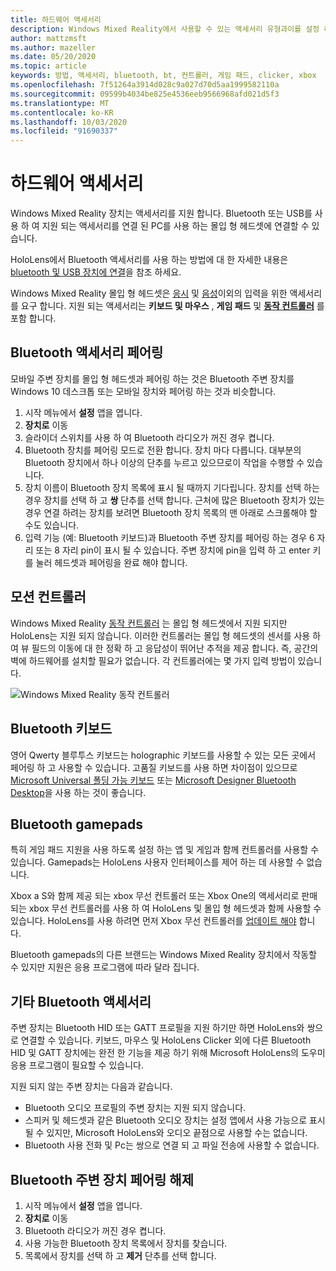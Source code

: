 ```yaml
---
title: 하드웨어 액세서리
description: Windows Mixed Reality에서 사용할 수 있는 액세서리 유형과이를 설정 하는 방법을 설명 합니다.
author: mattzmsft
ms.author: mazeller
ms.date: 05/20/2020
ms.topic: article
keywords: 방법, 액세서리, bluetooth, bt, 컨트롤러, 게임 패드, clicker, xbox
ms.openlocfilehash: 7f51264a3914d028c9a027d70d5aa1999582110a
ms.sourcegitcommit: 09599b4034be825e4536eeb9566968afd021d5f3
ms.translationtype: MT
ms.contentlocale: ko-KR
ms.lasthandoff: 10/03/2020
ms.locfileid: "91690337"
---
```

# <a name="hardware-accessories"></a>하드웨어 액세서리

Windows Mixed Reality 장치는 액세서리를 지원 합니다. Bluetooth 또는 USB를 사용 하 여 지원 되는 액세서리를 연결 된 PC를 사용 하는 몰입 형 헤드셋에 연결할 수 있습니다.

HoloLens에서 Bluetooth 액세서리를 사용 하는 방법에 대 한 자세한 내용은 [bluetooth 및 USB 장치에 연결](https://docs.microsoft.com/hololens/hololens-connect-devices)을 참조 하세요.

Windows Mixed Reality 몰입 형 헤드셋은 [응시](../design/gaze-and-commit.md) 및 [음성](../design/voice-input.md)이외의 입력을 위한 액세서리를 요구 합니다. 지원 되는 액세서리는 **키보드 및 마우스** , **게임 패드** 및 **[동작 컨트롤러](../design/motion-controllers.md)** 를 포함 합니다.

## <a name="pairing-bluetooth-accessories"></a>Bluetooth 액세서리 페어링

모바일 주변 장치를 몰입 형 헤드셋과 페어링 하는 것은 Bluetooth 주변 장치를 Windows 10 데스크톱 또는 모바일 장치와 페어링 하는 것과 비슷합니다.

1. 시작 메뉴에서 **설정** 앱을 엽니다.
2. **장치로** 이동
3. 슬라이더 스위치를 사용 하 여 Bluetooth 라디오가 꺼진 경우 켭니다.
4. Bluetooth 장치를 페어링 모드로 전환 합니다. 장치 마다 다릅니다. 대부분의 Bluetooth 장치에서 하나 이상의 단추를 누르고 있으므로이 작업을 수행할 수 있습니다.
5. 장치 이름이 Bluetooth 장치 목록에 표시 될 때까지 기다립니다. 장치를 선택 하는 경우 장치를 선택 하 고 **쌍** 단추를 선택 합니다. 근처에 많은 Bluetooth 장치가 있는 경우 연결 하려는 장치를 보려면 Bluetooth 장치 목록의 맨 아래로 스크롤해야 할 수도 있습니다.
6. 입력 기능 (예: Bluetooth 키보드)과 Bluetooth 주변 장치를 페어링 하는 경우 6 자리 또는 8 자리 pin이 표시 될 수 있습니다. 주변 장치에 pin을 입력 하 고 enter 키를 눌러 헤드셋과 페어링을 완료 해야 합니다.

## <a name="motion-controllers"></a>모션 컨트롤러

Windows Mixed Reality [동작 컨트롤러](../design/motion-controllers.md) 는 몰입 형 헤드셋에서 지원 되지만 HoloLens는 지원 되지 않습니다. 이러한 컨트롤러는 몰입 형 헤드셋의 센서를 사용 하 여 뷰 필드의 이동에 대 한 정확 하 고 응답성이 뛰어난 추적을 제공 합니다. 즉, 공간의 벽에 하드웨어를 설치할 필요가 없습니다. 각 컨트롤러에는 몇 가지 입력 방법이 있습니다.

![Windows Mixed Reality 동작 컨트롤러](../design/images/winmr-ck-1080x1080-350px.jpg)

## <a name="bluetooth-keyboards"></a>Bluetooth 키보드

영어 Qwerty 블루투스 키보드는 holographic 키보드를 사용할 수 있는 모든 곳에서 페어링 하 고 사용할 수 있습니다. 고품질 키보드를 사용 하면 차이점이 있으므로 [Microsoft Universal 폴딩 가능 키보드](https://www.microsoft.com/accessories/products/keyboards/universal-foldable-keyboard/gu5-00001) 또는 [Microsoft Designer Bluetooth Desktop](https://www.microsoft.com/accessories/products/keyboards/designer-bluetooth-desktop/7n9-00001)을 사용 하는 것이 좋습니다.

## <a name="bluetooth-gamepads"></a>Bluetooth gamepads

특히 게임 패드 지원을 사용 하도록 설정 하는 앱 및 게임과 함께 컨트롤러를 사용할 수 있습니다. Gamepads는 HoloLens 사용자 인터페이스를 제어 하는 데 사용할 수 없습니다.

Xbox a S와 함께 제공 되는 xbox 무선 컨트롤러 또는 Xbox One의 액세서리로 판매 되는 xbox 무선 컨트롤러를 사용 하 여 HoloLens 및 몰입 형 헤드셋과 함께 사용할 수 있습니다. HoloLens를 사용 하려면 먼저 Xbox 무선 컨트롤러를 [업데이트 해야](https://support.xbox.com/xbox-one/accessories/update-controller-for-stereo-headset-adapter) 합니다.

Bluetooth gamepads의 다른 브랜드는 Windows Mixed Reality 장치에서 작동할 수 있지만 지원은 응용 프로그램에 따라 달라 집니다.

## <a name="other-bluetooth-accessories"></a>기타 Bluetooth 액세서리

주변 장치는 Bluetooth HID 또는 GATT 프로필을 지원 하기만 하면 HoloLens와 쌍으로 연결할 수 있습니다. 키보드, 마우스 및 HoloLens Clicker 외에 다른 Bluetooth HID 및 GATT 장치에는 완전 한 기능을 제공 하기 위해 Microsoft HoloLens의 도우미 응용 프로그램이 필요할 수 있습니다.

지원 되지 않는 주변 장치는 다음과 같습니다.

* Bluetooth 오디오 프로필의 주변 장치는 지원 되지 않습니다.
* 스피커 및 헤드셋과 같은 Bluetooth 오디오 장치는 설정 앱에서 사용 가능으로 표시 될 수 있지만, Microsoft HoloLens와 오디오 끝점으로 사용할 수는 없습니다.
* Bluetooth 사용 전화 및 Pc는 쌍으로 연결 되 고 파일 전송에 사용할 수 없습니다.

## <a name="unpairing-a-bluetooth-peripheral"></a>Bluetooth 주변 장치 페어링 해제

1. 시작 메뉴에서 **설정** 앱을 엽니다.
2. **장치로** 이동
3. Bluetooth 라디오가 꺼진 경우 켭니다.
4. 사용 가능한 Bluetooth 장치 목록에서 장치를 찾습니다.
5. 목록에서 장치를 선택 하 고 **제거** 단추를 선택 합니다.
